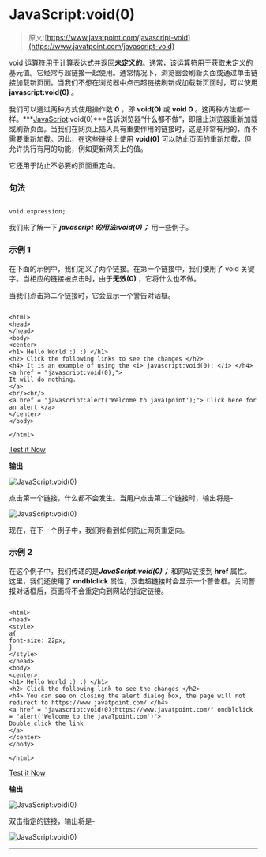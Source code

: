 # JavaScript:void(0)

> 原文:[https://www.javatpoint.com/javascript-void](https://www.javatpoint.com/javascript-void)

void 运算符用于计算表达式并返回**未定义的**。通常，该运算符用于获取未定义的基元值。它经常与超链接一起使用。通常情况下，浏览器会刷新页面或通过单击链接加载新页面。当我们不想在浏览器中点击超链接刷新或加载新页面时，可以使用 **javascript:void(0)** 。

我们可以通过两种方式使用操作数 **0** ，即 **void(0)** 或 **void 0** 。这两种方法都一样。***[JavaScript](https://www.javatpoint.com/javascript-tutorial):void(0)***告诉浏览器“什么都不做”，即阻止浏览器重新加载或刷新页面。当我们在网页上插入具有重要作用的链接时，这是非常有用的，而不需要重新加载。因此，在这些链接上使用 **void(0)** 可以防止页面的重新加载，但允许执行有用的功能，例如更新网页上的值。

它还用于防止不必要的页面重定向。

### 句法

```

void expression;

```

我们来了解一下 ***javascript 的用法:void(0)；*** 用一些例子。

### 示例 1

在下面的示例中，我们定义了两个链接。在第一个链接中，我们使用了 void 关键字。当相应的链接被点击时，由于**无效(0)** ，它将什么也不做。

当我们点击第二个链接时，它会显示一个警告对话框。

```

<html>
<head>
</head>
<body>
<center>
<h1> Hello World :) :) </h1>
<h2> Click the following links to see the changes </h2>
<h4> It is an example of using the <i> javascript:void(0); </i> </h4>
<a href = "javascript:void(0);">
It will do nothing.
</a>
<br/><br/>
<a href = "javascript:alert('Welcome to javaTpoint');"> Click here for an alert </a>
</center>
</body>

</html>

```

[Test it Now](https://www.javatpoint.com/oprweb/test.jsp?filename=javascript-void1)

**输出**

![JavaScript:void(0)](../Images/7d8d4f91a44e73f94523bbb01ab8a78e.png)

点击第一个链接，什么都不会发生。当用户点击第二个链接时，输出将是-

![JavaScript:void(0)](../Images/394bac11a83a92cbdb12de3d537df7b0.png)

现在，在下一个例子中，我们将看到如何防止网页重定向。

### 示例 2

在这个例子中，我们传递的是***JavaScript:void(0)；*** 和网站链接到 **href** 属性。这里，我们还使用了 **ondblclick** 属性，双击超链接时会显示一个警告框。关闭警报对话框后，页面将不会重定向到网站的指定链接。

```

<html>
<head>
<style>
a{
font-size: 22px;
}
</style>
</head>
<body>
<center>
<h1> Hello World :) :) </h1>
<h2> Click the following link to see the changes </h2>
<h4> You can see on closing the alert dialog box, the page will not redirect to https://www.javatpoint.com/ </h4>
<a href = "javascript:void(0);https://www.javatpoint.com/" ondblclick = "alert('Welcome to the javaTpoint.com')">
Double click the link
</a>
</center>
</body>

</html>

```

[Test it Now](https://www.javatpoint.com/oprweb/test.jsp?filename=javascript-void2)

**输出**

![JavaScript:void(0)](../Images/a295fe8fedfd6c94f650860d7c70aaa2.png)

双击指定的链接，输出将是-

![JavaScript:void(0)](../Images/ad38ffad79e002b14c00748df2cc1d2b.png)

* * *
